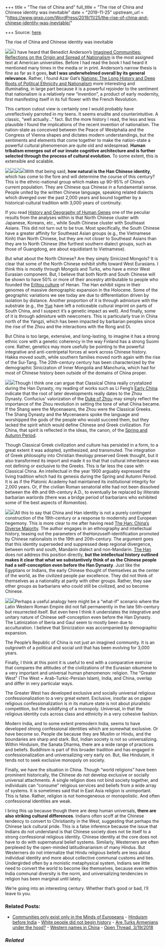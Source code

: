 +++
title = "The rise of China and"
full_title = "The rise of China and Chinese identity was inevitable"
date = "2019-11-25"
upstream_url = "https://www.gnxp.com/WordPress/2019/11/25/the-rise-of-china-and-chinese-identity-was-inevtable/"

+++
Source: [here](https://www.gnxp.com/WordPress/2019/11/25/the-rise-of-china-and-chinese-identity-was-inevtable/).

The rise of China and Chinese identity was inevitable

[![](https://i0.wp.com/www.gnxp.com/WordPress/wp-content/uploads/2017/08/azar_gat_nations-1.jpeg?resize=151%2C225&ssl=1)![](https://i0.wp.com/www.gnxp.com/WordPress/wp-content/uploads/2017/08/azar_gat_nations-1.jpeg?resize=151%2C225&ssl=1)](https://www.amazon.com/exec/obidos/ASIN/1107400023/geneexpressio-20)I have heard that Benedict Anderson’s [Imagined Communities: Reflections on the Origin and Spread of Nationalism](https://www.amazon.com/exec/obidos/ASIN/1784786756/geneexpressio-20) is the most assigned text at American universities. Before I had read the book I had heard it mentioned many times in the media or in print. Anderson’s narrow thesis is fine as far as it goes, **but I was underwhelmed overall by its general relevance.** Rather, I found Azar Gat’s [Nations: The Long History and Deep Roots of Political Ethnicity and Nationalism](https://www.amazon.com/exec/obidos/ASIN/1107400023/geneexpressio-20) more interesting and illuminating, in large part because it is a powerful rejoinder to the sentiment that nationalism is a relatively new “invention”, a product of early modernity, first manifesting itself in its full flower with the French Revolution.

This cartoon cutout view is certainly one I would probably have unreflectively parroted in my teens. It seems erudite and counterintuitive. A classic, “well actually…” fact. But the more history I read, the less and less plausible I found the implications of the recent invention of nationalism. The nation-state as conceived between the Peace of Westphalia and the Congress of Vienna shapes and dictates modern understandings, but the sentiments and elements that come together to make the nation-state a powerful cultural phenomenon are quite old and widespread. **Human tribalism emerges out of our innate cognitive architecture and is further selected through the process of cultural evolution.** To some extent, this is extensible and scalable.

[![](https://i0.wp.com/www.gnxp.com/WordPress/wp-content/uploads/2019/11/treehan.jpg?resize=150%2C150&ssl=1)![](https://i0.wp.com/www.gnxp.com/WordPress/wp-content/uploads/2019/11/treehan.jpg?resize=150%2C150&ssl=1)](https://i0.wp.com/www.gnxp.com/WordPress/wp-content/uploads/2019/11/treehan.jpg?ssl=1)[![](https://i0.wp.com/www.gnxp.com/WordPress/wp-content/uploads/2019/11/Rplot02.jpg?resize=300%2C156&ssl=1)![](https://i0.wp.com/www.gnxp.com/WordPress/wp-content/uploads/2019/11/Rplot02.jpg?resize=300%2C156&ssl=1)](https://i0.wp.com/www.gnxp.com/WordPress/wp-content/uploads/2019/11/Rplot02.jpg?ssl=1)With that being said, **how natural is the Han Chinese identity**, which has come to the fore and will determine the course of this century? This is the ethnic-national group which makes up 90-95% of China’s current population. They are Chinese qua Chinese in a fundamental sense. People united by the written Chinese language, speaking related dialects which diverged over the past 2,000 years and bound together by a historical-cultural tradition with 3,000 years of continuity.

If you read [History and Geography of Human Genes](https://www.amazon.com/exec/obidos/ASIN/0691029059/geneexpressio-20) one of the peculiar results from the analyses within is that North Chinese cluster with Japanese, Koreans, etc., while South Chinese cluster with Southeast Asians. This did not turn out to be true. Most specifically, the South Chinese have a greater affinity for Southeast Asian groups (e.g., the Vietnamese Kinh) than North Chinese, but they are not closer to Southeast Asians than they are to North Chinese (the furthest southern dialect groups, such as those of Guangdong, are about equidistant to Vietnamese).

But what about the North Chinese? Are they simply Sinicized Mongols? It is clear that some of the North Chinese exhibit shifts toward West Eurasians. I think this is mostly through Mongols and Turks, who have a minor West Eurasian component. But, I believe that both North and South Chinese will be shown to have 50% or more of their ancestry attributable to people who founded the [Erlitou culture](https://en.wikipedia.org/wiki/Erlitou_culture) of Henan. The Han exhibit signs in their genomes of massive demographic expansion in the Holocene. Some of the geographic variations we see today are due to differentiation driven by isolation by distance. Another proportion of it is through admixture with the substrate (e.g., the [Yue](https://en.wikipedia.org/wiki/Baiyue) have left a noticeable cultural imprint on parts of South China, and I suspect it’s a genetic impact as well). And finally, some of it is through admixture with newcomers. This is particularly true in China north of the Yangzi, which has been impacted by barbarian peoples since the rise of the Zhou and the interactions with the Rong and Di.

But China is too large, extensive, and long-lasting, to imagine it has a strong ethnic core with a genetic coherency in the way Finland has a strong Suomi core. Rather, genetics may more usefully be pointing to the powerful integrative and anti-centripetal forces at work across Chinese history. Hakka moved south, while southern families moved north again with the rise of the Sui-Tang. The 20th-century century has been characterized by the demographic Sinicization of Inner Mongolia and Manchuria, which had for most of Chinese history been outside of the domains of China proper.

[![](https://i0.wp.com/www.gnxp.com/WordPress/wp-content/uploads/2017/08/earlychinasocialhistory.jpeg?resize=183%2C275&ssl=1)![](https://i0.wp.com/www.gnxp.com/WordPress/wp-content/uploads/2017/08/earlychinasocialhistory.jpeg?resize=183%2C275&ssl=1)](https://www.amazon.com/exec/obidos/ASIN/B00GA22L0E/geneexpressio-20)Though I think one can argue that Classical China really crystalized during the Han Dynasty, my reading of works such as Li Feng’s [Early China](https://www.amazon.com/exec/obidos/ASIN/B00GA22L0E/geneexpressio-20) indicate that the root of later developments really dates to the Zhou Dynasty. Confucius’ valorization of the [Duke of Zhou](https://en.wikipedia.org/wiki/Duke_of_Zhou) may simply reflect the importance of the Zhou revolution in setting the tone of what China became. If the Shang were the Mycenaeans, the Zhou were the Classical Greeks. The Shang Dynasty and the Mycenaeans spoke the language and worshipped the gods of the people who would succeed them, but they lacked the spirit which would define Chinese and Greek civilization. For China, that spirit is reflected in the ideas, the canon, of the [Spring and Autumn Period](https://en.wikipedia.org/wiki/Spring_and_Autumn_period).

Though Classical Greek civilization and culture has persisted in a form, to a great extent it was adopted, synthesized, and transmuted. The integration of Greek philosophy into Christian theology preserved Greek thought, but it also transformed its import and made it so that that cultural inheritance was not defining or exclusive to the Greeks. This is far less the case with Classical China. An intellectual in the year 1900 arguably expressed the living tradition which had its genesis during the Spring and Autumn Period. It is as if the Platonic Academy had maintained its institutional integrity for 2,000 years. Or, if the civilian Roman senatorial elite had not been dissolved between the 4th and 6th-century A.D., to eventually be replaced by illiterate barbarian warlords (there was a bridge period of barbarians who exhibited some of the best aspects of *Romanitas*).

[![](https://i0.wp.com/www.gnxp.com/WordPress/wp-content/uploads/2019/11/han.jpeg?resize=183%2C275&ssl=1)![](https://i0.wp.com/www.gnxp.com/WordPress/wp-content/uploads/2019/11/han.jpeg?resize=183%2C275&ssl=1)](https://www.amazon.com/exec/obidos/ASIN/B0126SDYZ6/geneexpressio-20)All this to say that China and Han identity is not a purely contingent construction of the 19th-century or a response to modernity and European hegemony. This is more clear to me after having read [The Han: China’s Diverse Majority](https://www.amazon.com/exec/obidos/ASIN/B0126SDYZ6/geneexpressio-20). The author engages in an ethnography and intellectual history, teasing out the parameters of the*Hanzu*self-identification promoted by Chinese nationalists in the 19th and 20th-century. The argument goes that this identity superseded and suppressed deep regional divergence, between north and south, Mandarin dialect and non-Mandarin. [The Han](https://www.amazon.com/exec/obidos/ASIN/B0126SDYZ6/geneexpressio-20) does not address this position directly, **but the intellectual history outlined makes it clear that what we substantively think of as the Chinese people had a self-conception even before the Han Dynasty**. Just like the Egyptians or Indians, the early Chinese thought of themselves as the center of the world, as the civilized people par excellence. They did not think of themselves as a nationality at parity with other groups. Rather, they saw other groups as barbarians who could still be civilized, and so become Chinese.

[![](https://i0.wp.com/www.gnxp.com/WordPress/wp-content/uploads/2019/11/romechina.jpeg?resize=183%2C275&ssl=1)![](https://i0.wp.com/www.gnxp.com/WordPress/wp-content/uploads/2019/11/romechina.jpeg?resize=183%2C275&ssl=1)](https://www.amazon.com/exec/obidos/ASIN/B0053O7X8A/geneexpressio-20)Perhaps a useful analogy here might be a “what-if” scenario where the Latin Western Roman Empire did not fall permanently in the late 5th-century but resurrected itself. But even here I think it understates the integrative and unitary nature of Chinese self-conception even before the Han Dynasty. The Latinization of Iberia and Gaul seem to mostly been due to acculturation. I believe that Sinicization was accompanied by demographic expansion.

The People’s Republic of China is not just an imagined community. It is an outgrowth of a political and social unit that has been evolving for 3,000 years.

Finally, I think at this point it is useful to end with a comparative exercise that compares the attitudes of the civilizations of the Eurasian oikumene to a very important and universal human phenomenon: religion. The “Greater West” (The West + Arab-Turkic-Persian Islam), India, and China, overlap and differ in very particular ways.

The Greater West has developed exclusive and socially universal religious confessionalization to a very great extent. Exclusive, insofar as on paper religious confessionalization is in its mature state is not about pluralistic competition, but the solidifying of a monopoly. Universal, in that the religious identity cuts across class and ethnicity in a very cohesive fashion.

Modern India, and to some extent premodern India, seems to have developed strong confessional identities which are somewhat exclusive. Or have become so. People die because they are Muslim or Hindu, and the boundaries are sharp and stark. But, Indian society is not so universalizing. Within Hinduism, the Sanata Dharma, there are a wide range of practices and beliefs. Buddhism is part of this broader tradition and has engaged in confessionalization and universalizing very early on. But, like Hinduism, it tends not to seek exclusive monopoly on society.

Finally, we have the situation in China. Though “world religions” have been prominent historically, the Chinese do not develop exclusive or socially universal attachments. A single religion does not bind society together, and individuals can “consume” religious services and beliefs from a wide array of systems. It is sometimes said that in East Asia religion is unimportant. This is false. Rather, religion is not homogeneous or monopolistic. And often confessional identities are weak.

I bring this up because though there are deep human universals, **there are also striking cultural differences**. Indians often scoff at the Chinese tendency to convert to Christianity in the West, suggesting that perhaps the Chinese lack cultural pride. This is a false inference because the issue that Indians do not understand is that Chinese society does not tie itself to a strong confessional religious identity. Chinese identity at the core does not have to do with supernatural belief systems. Similarly, Westerners are often perplexed by the open-minded latitudinarianism of many Hindus. But Westerners do not internalize that Hindu religious beliefs are less about individual identity and more about collective communal customs and ties. Undergirded often by a monistic metaphysical system, Indians see little need to convert the world to become like themselves, because even within India communal diversity is the norm, and universalizing tendencies in religion has been marginal until lately.

We’re going into an interesting century. Whether that’s good or bad, I’ll leave to you.

### Related Posts:

- [Communities only exist only in the Minds of
  Europeans](https://www.gnxp.com/WordPress/2018/03/26/communities-only-exist-only-in-the-minds-of-europeans/) - [Hinduism before
  India](https://www.gnxp.com/WordPress/2018/12/21/hinduism-before-india/) - [White people did not begin
  history](https://www.gnxp.com/WordPress/2020/02/03/white-people-did-not-begin-history/) - [Are Turks Armenians under the
  hood?](https://www.gnxp.com/WordPress/2018/02/24/are-turks-armenians-under-the-hood/) - [Western names in
  China](https://www.gnxp.com/WordPress/2009/04/28/western-names-in-china/) - [Open Thread,
  3/19/2018](https://www.gnxp.com/WordPress/2018/03/19/open-thread-3-19-2018/)

### *Related*

[](https://www.addtoany.com/add_to/facebook?linkurl=https%3A%2F%2Fwww.gnxp.com%2FWordPress%2F2019%2F11%2F25%2Fthe-rise-of-china-and-chinese-identity-was-inevtable%2F&linkname=The%20rise%20of%20China%20and%20Chinese%20identity%20was%20inevitable "Facebook")[](https://www.addtoany.com/add_to/twitter?linkurl=https%3A%2F%2Fwww.gnxp.com%2FWordPress%2F2019%2F11%2F25%2Fthe-rise-of-china-and-chinese-identity-was-inevtable%2F&linkname=The%20rise%20of%20China%20and%20Chinese%20identity%20was%20inevitable "Twitter")[](https://www.addtoany.com/add_to/email?linkurl=https%3A%2F%2Fwww.gnxp.com%2FWordPress%2F2019%2F11%2F25%2Fthe-rise-of-china-and-chinese-identity-was-inevtable%2F&linkname=The%20rise%20of%20China%20and%20Chinese%20identity%20was%20inevitable "Email")[](https://www.addtoany.com/share)
